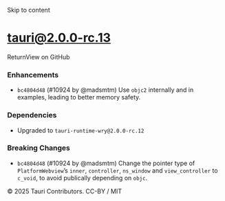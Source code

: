 Skip to content
# tauri@2.0.0-rc.13
ReturnView on GitHub
### Enhancements
  * `bc4804d48` (#10924 by @madsmtm) Use `objc2` internally and in examples, leading to better memory safety.


### Dependencies
  * Upgraded to `tauri-runtime-wry@2.0.0-rc.12`


### Breaking Changes
  * `bc4804d48` (#10924 by @madsmtm) Change the pointer type of `PlatformWebview`’s `inner`, `controller`, `ns_window` and `view_controller` to `c_void`, to avoid publically depending on `objc`.


© 2025 Tauri Contributors. CC-BY / MIT
